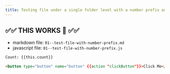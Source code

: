 ```yaml
---
title: Testing file under a single folder level with a number prefix and a double dash
---
```


## ✅✅ THIS WORKS 🎉 ✅✅

- markdown file: `01--test-file-with-number-prefix.md`
- javascript file: `01--test-file-with-number-prefix.js`


```html
Count: {{this.count}}

<button type="button" name="button" {{action "clickButton"}}>Click Me</button>
```
